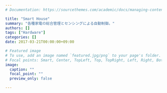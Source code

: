 ```yaml
---
# Documentation: https://sourcethemes.com/academic/docs/managing-content/

title: "Smart House"
summary: "各種家電の総合管理とセンシングによる自動制御。"
authors: []
tags: ["Hardware"]
categories: []
date: 2017-03-21T00:00:00+09:00

# Featured image
# To use, add an image named `featured.jpg/png` to your page's folder.
# Focal points: Smart, Center, TopLeft, Top, TopRight, Left, Right, BottomLeft, Bottom, BottomRight.
image:
  caption: ""
  focal_point: ""
  preview_only: false

---
```

